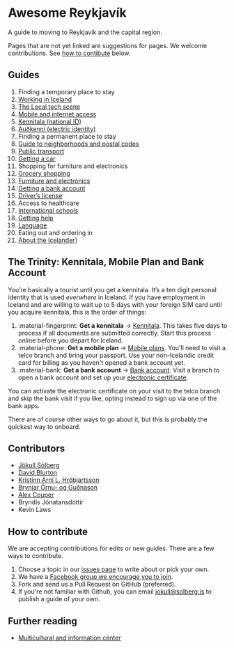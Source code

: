 # Awesome Reykjavík

A guide to moving to Reykjavík and the capital region.

Pages that are not yet linked are suggestions for pages. We welcome contributions. See [how to contibute](#how-to-contribute) below.

## Guides

1. Finding a temporary place to stay
1. [Working in Iceland](guides/working-in-iceland.md)
1. [The Local tech scene](guides/tech-scene.md)
1. [Mobile and internet access](guides/mobile-phones.md)
1. [Kennitala (national ID)](guides/kennitala.md)
1. [Auðkenni (electric identity)](guides/audkenni.md)
1. Finding a permanent place to stay
1. [Guide to neighborhoods and postal codes](guides/neighbourhoods.md)
1. [Public transport](guides/public-transport.md)
1. [Getting a car](guides/getting-a-car.md)
1. Shopping for furniture and electronics
1. [Grocery shopping](guides/groceries.md)
1. [Furniture and electronics](guides/furniture-electronics.md)
1. [Getting a bank account](guides/bank-account.md)
1. [Driver’s license](guides/drivers-license.md)
1. Access to healthcare
1. [International schools](guides/international-schools.md)
1. [Getting help](guides/getting-help.md)
1. [Language](guides/language.md)
1. Eating out and ordering in
1. [About the Icelander](guides/icelanders.md)]

## The Trinity: Kennitala, Mobile Plan and Bank Account

You’re basically a tourist until you get a kennitala. It’s a ten digit personal
identity that is used *everwhere* in Iceland. If you have employment in Iceland
and are willing to wait up to 5 days with your foreign SIM card until you
acquire kennitala, this is the order of things:

1. :material-fingerprint: **Get a kennitala** →
   [Kennitala](guides/kennitala.md). This takes five days to process if all
   documents are submitted correctly. Start this process online before you
   depart for Iceland.
2. :material-phone: **Get a mobile plan** → [Mobile
   plans](guides/mobile-phones.md). You'll need to
   visit a telco branch and bring your passport. Use your non-Icelandic credit
   card for billing as you haven't opened a bank account yet.
3. :material-bank: **Get a bank account** → [Bank
   account](guides/bank-account.md). Visit a branch to open a bank account and set up your [electronic certificate](guides/audkenni.md).

You can activate the electronic certificate on your visit to the telco branch
and skip the bank visit if you like, opting instead to sign up via one of the
bank apps.

There are of course other ways to go about it, but this is probably the
quickest way to onboard.

## Contributors

- [Jökull Sólberg](https://github.com/jokull)
- [David Blurton](https://github.com/davidblurton)
- [Kristinn Árni L. Hróbjartsson](https://github.com/kiddi)
- [Brynjar Örnu- og Guðnason](https://github.com/brynjarog)
- [Alex Couper](https://github.com/alexcouper)
- Bryndís Jónatansdóttir
- Kevin Laws

## How to contribute

We are accepting contributions for edits or new guides. There are a few ways to
contribute.

1. Choose a topic in our [issues
   page](https://github.com/jokull/awesome-reykjavik/issues) to write about or
   pick your own.
1. We have a [Facebook group we encourage you to
   join](https://www.facebook.com/groups/176641773386901).
1. Fork and send us a Pull Request on GitHub (preferred).
1. If you're not familiar with Github, you can email
   [jokull@solberg.is](mailto:jokull@solberg.is) to publish a guide of your
   own.

## Further reading

+ [Multicultural and information center](https://www.mcc.is)
